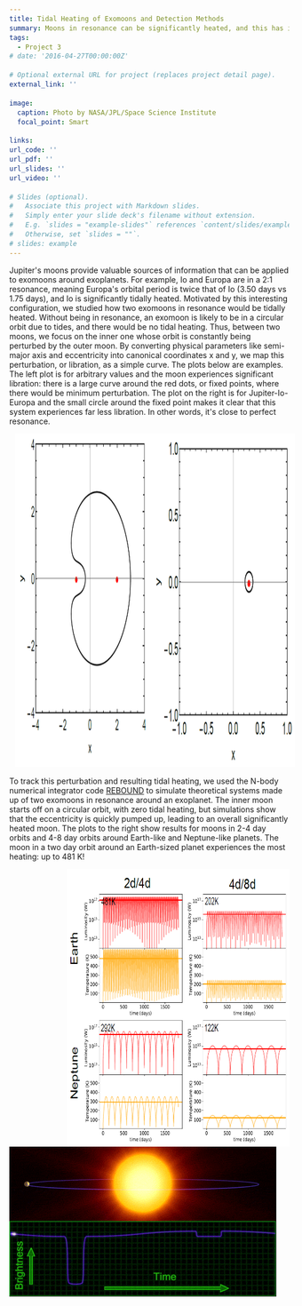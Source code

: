 ```yaml
---
title: Tidal Heating of Exomoons and Detection Methods
summary: Moons in resonance can be significantly heated, and this has implications for exomoon detection.
tags:
  - Project 3
# date: '2016-04-27T00:00:00Z'

# Optional external URL for project (replaces project detail page).
external_link: ''

image:
  caption: Photo by NASA/JPL/Space Science Institute
  focal_point: Smart

links:
url_code: ''
url_pdf: ''
url_slides: ''
url_video: ''

# Slides (optional).
#   Associate this project with Markdown slides.
#   Simply enter your slide deck's filename without extension.
#   E.g. `slides = "example-slides"` references `content/slides/example-slides.md`.
#   Otherwise, set `slides = ""`.
# slides: example
---
```


Jupiter's moons provide valuable sources of information that can be applied to exomoons around exoplanets. For example, Io and Europa are in a 2:1 resonance, meaning Europa's orbital period is twice that of Io (3.50 days vs 1.75 days), and Io is significantly tidally heated. Motivated by this interesting configuration, we studied how two exomoons in resonance would be tidally heated. Without being in resonance, an exomoon is likely to be in a circular orbit due to tides, and there would be no tidal heating. Thus, between two moons, we focus on the inner one whose orbit is constantly being perturbed by the outer moon. By converting physical parameters like semi-major axis and eccentricity into canonical coordinates x and y, we map this perturbation, or libration, as a simple curve. The plots below are examples. The left plot is for arbitrary values and the moon experiences significant libration: there is a large curve around the red dots, or fixed points, where there would be minimum perturbation. The plot on the right is for Jupiter-Io-Europa and the small circle around the fixed point makes it clear that this system experiences far less libration. In other words, it's close to perfect resonance.

<img style="padding-left: 10px; padding-bottom: 0px; padding-top: 0px" src="./contours.png" width="800px" height="600px">

To track this perturbation and resulting tidal heating, we used the N-body numerical integrator code [REBOUND](rebound.com) to simulate theoretical systems made up of two exomoons in resonance around an exoplanet. The inner moon starts off on a circular orbit, with zero tidal heating, but simulations show that the eccentricity is quickly pumped up, leading to an overall significantly heated moon. The plots to the right show results for moons in 2-4 day orbits and 4-8 day orbits around Earth-like and Neptune-like planets. The moon in a two day orbit around an Earth-sized planet experiences the most heating: up to 481 K!

<img style="float: right; padding-left: 10px; padding-bottom: 0px; padding-top: 0px" src="./heating.PNG" width="400px" height="500px">

<!---
 <img id="myimage" style="padding-left: 10px; padding-bottom: 0px; padding-top: 0px" src="./transit.gif" width="500px" height="500px">
--->
<img src="./transitstill2.PNG" onmouseover="this.src='./transit.gif'" onmouseout="this.src='./transitstill2.PNG'" />
